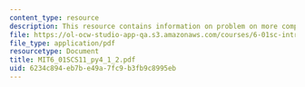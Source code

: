 ```yaml
---
content_type: resource
description: This resource contains information on problem on more complex.
file: https://ol-ocw-studio-app-qa.s3.amazonaws.com/courses/6-01sc-introduction-to-electrical-engineering-and-computer-science-i-spring-2011/6234c894eb7be49a7fc9b3fb9c8995eb_MIT6_01SCS11_py4_1_2.pdf
file_type: application/pdf
resourcetype: Document
title: MIT6_01SCS11_py4_1_2.pdf
uid: 6234c894-eb7b-e49a-7fc9-b3fb9c8995eb
---
```

